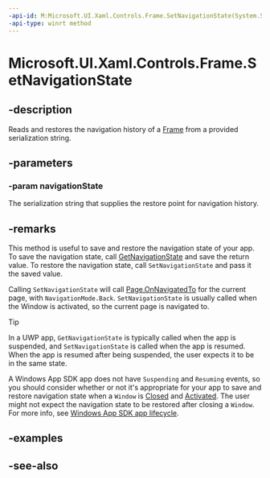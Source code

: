 ```yaml
---
-api-id: M:Microsoft.UI.Xaml.Controls.Frame.SetNavigationState(System.String)
-api-type: winrt method
---
```


<!-- Method syntax
public void SetNavigationState(System.String navigationState)
-->

# Microsoft.UI.Xaml.Controls.Frame.SetNavigationState

## -description

Reads and restores the navigation history of a [Frame](frame.md) from a provided serialization string.

## -parameters

### -param navigationState

The serialization string that supplies the restore point for navigation history.

## -remarks

This method is useful to save and restore the navigation state of your app. To save the navigation state, call [GetNavigationState](frame_getnavigationstate_1352043812.md) and save the return value. To restore the navigation state, call `SetNavigationState` and pass it the saved value.

Calling `SetNavigationState` will call [Page.OnNavigatedTo](page_onnavigatedto_1316593960.md) for the current page, with `NavigationMode.Back`. `SetNavigationState` is usually called when the Window is activated, so the current page is navigated to.

> [!TIP]
> In a UWP app, `GetNavigationState` is typically called when the app is suspended, and `SetNavigationState` is called when the app is resumed. When the app is resumed after being suspended, the user expects it to be in the same state.
>
>A Windows App SDK app does not have `Suspending` and `Resuming` events, so you should consider whether or not it's appropriate for your app to save and restore navigation state when a `Window` is [Closed](../microsoft.ui.xaml/window_closed.md) and [Activated](../microsoft.ui.xaml/window_activated.md). The user might not expect the navigation state to be restored after closing a `Window`. For more info, see [Windows App SDK app lifecycle](/windows/apps/windows-app-sdk/applifecycle/applifecycle).

## -examples

## -see-also
